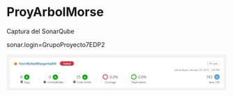 # ProyArbolMorse

Captura del SonarQube

sonar.login=GrupoProyecto7EDP2

![Screenshot](sonarMorse.png)
